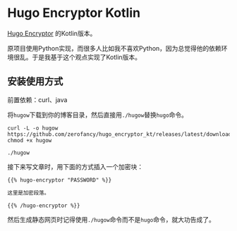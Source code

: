 # Hugo Encryptor Kotlin

[Hugo Encryptor](https://github.com/Li4n0/hugo_encryptor) 的Kotlin版本。

原项目使用Python实现，而很多人比如我不喜欢Python，因为总觉得他的依赖环境很乱。于是我基于这个观点实现了Kotlin版本。

## 安装使用方式

前置依赖：curl、java

将`hugow`下载到你的博客目录，然后直接用`./hugow`替换`hugo`命令。

```shell
curl -L -o hugow https://github.com/zerofancy/hugo_encryptor_kt/releases/latest/download/hugow
chmod +x hugow

./hugow
```

接下来写文章时，用下面的方式插入一个加密块：

```markdown
{{% hugo-encryptor "PASSWORD" %}}

这里是加密段落。

{{% /hugo-encryptor %}}
```

然后生成静态网页时记得使用`./hugow`命令而不是`hugo`命令，就大功告成了。
